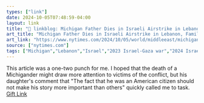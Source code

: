 ```yaml
---
types: ["link"]
date: 2024-10-05T07:48:59-04:00
layout: link
title: "🔗 linkblog: Michigan Father Dies in Israeli Airstrike in Lebanon, Family Says'"
art_title: "Michigan Father Dies in Israeli Airstrike in Lebanon, Family Says"
art_link: "https://www.nytimes.com/2024/10/05/world/middleeast/michigan-father-lebanon-airstrike.html"
source: ["nytimes.com"]
tags: ["Michigan","Lebanon","Israel","2023 Israel-Gaza war","2024 Israel-Lebanon war"]
---
```

This article was a one-two punch for me. I hoped that the death of a Michigander might draw more attention to victims of the conflict, but his daughter's comment that "The fact that he was an American citizen should not make his story more important than others" quickly called me to task. [Gift Link](https://www.nytimes.com/2024/10/05/world/middleeast/michigan-father-lebanon-airstrike.html?unlocked_article_code=1.P04.VW_Y.J5ECL1sEHCTj&smid=url-share)
